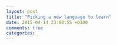 ```yaml
---
layout: post
title: "Picking a new language to learn"
date: 2015-04-14 23:08:55 +0100
comments: true
categories: 
---
```


